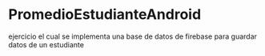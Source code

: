 # PromedioEstudianteAndroid
ejercicio el cual se implementa una base de datos de firebase para guardar datos de un estudiante
